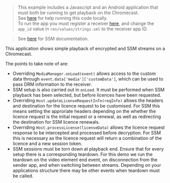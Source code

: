 > This example includes a Javascript and an Android application that must both be running to get playback on the Chromecast.  
> See [here](https://codelabs.developers.google.com/codelabs/cast-receiver/#2) for help running this code locally.  
> To run the app you must register a receiver [here](https://cast.google.com/u/0/publish/#/overview), and change the `app_id` value in `res/values/strings.xml` to the receiver app ID.

> See [here](https://documentation.anycast.nagra.com/anycast1909/solutions/secure-session-management-ssm) for SSM documentation.

This application shows simple playback of encrypted and SSM streams on a Chromecast.

The points to take note of are:
- Overriding `MediaManager.onLoad(event)` allows access to the custom data through `event.data['media']['customData']`, which can be used to pass DRM information to the receiver.
- SSM setup is also carried out in `onLoad`. It must be performed when SSM playback has been selected, but before licences have been requested.
- Overriding `Host.updateLicenseRequestInfo(reqInfo)` allows the headers and destination for the licence request to be customised. For SSM this means setting the approriate headers depending on the whether the licence request is the initial request or a renewal, as well as redirecting the destination for SSM licence renewals.
- Overriding `Host.processLicense(licenseData)` allows the licence request response to be intercepted and processed before decryption. For SSM this is necessary as the licence request will return a combination of the licence and a new session token.
- SSM sessions must be torn down at playback end. Ensure that for every setup there is a corresponding teardown. For this demo we run the teardown on the video element end event, on disconnection from the sender app, and when switching between streams. Depending on your applications structure there may be other events when teardown must be called.
